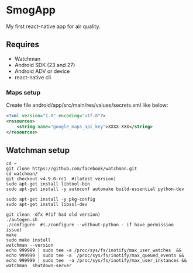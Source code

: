 # SmogApp
My first react-native app for air quality.

## Requires
* Watchman
* Android SDK (23 and 27)
* Android ADV or device
* react-native cli

### Maps setup
Create file android/app/src/main/res/values/secrets.xml like below:
```xml
<?xml version="1.0" encoding="utf-8"?>
<resources>
    <string name="google_maps_api_key">XXXX-XXX</string>
</resources>
```

## Watchman setup

```shell
cd ~
git clone https://github.com/facebook/watchman.git
cd watchman/
git checkout v4.9.0-rc1  #(latest version)
sudo apt-get install libtool-bin
sudo apt-get install -y autoconf automake build-essential python-dev

sudo apt-get install -y pkg-config
sudo apt-get install libssl-dev

git clean -dfx #(if had old version) 
./autogen.sh 
./configure  #(./configure --without-python - if have permission issue)
make
sudo make install
watchman --version
echo 999999 | sudo tee -a /proc/sys/fs/inotify/max_user_watches  && echo 999999 | sudo tee -a  /proc/sys/fs/inotify/max_queued_events && echo 999999 | sudo tee  -a /proc/sys/fs/inotify/max_user_instances && watchman  shutdown-server

```
